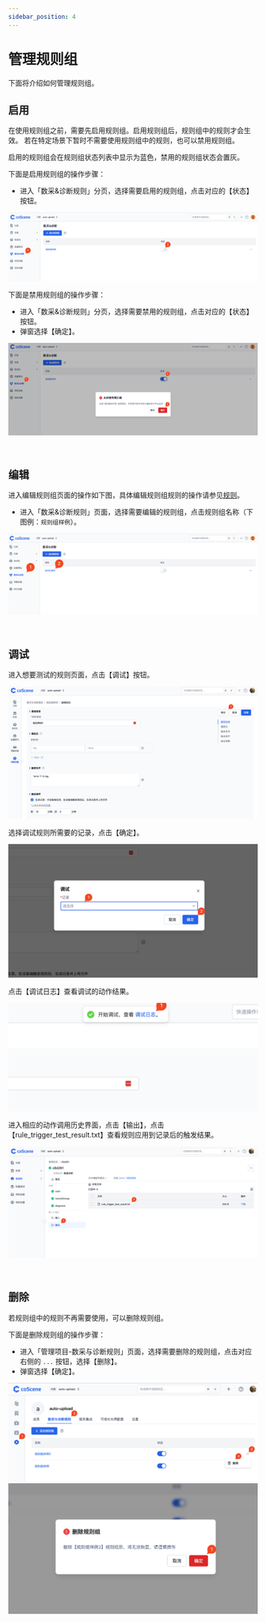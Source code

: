 ```yaml
---
sidebar_position: 4
---
```


# 管理规则组

下面将介绍如何管理规则组。

## 启用

在使用规则组之前，需要先启用规则组。启用规则组后，规则组中的规则才会生效。
若在特定场景下暂时不需要使用规则组中的规则，也可以禁用规则组。

启用的规则组会在规则组状态列表中显示为蓝色，禁用的规则组状态会置灰。

下面是启用规则组的操作步骤：

- 进入「数采&诊断规则」分页，选择需要启用的规则组，点击对应的【状态】按钮。

![9-4-enable-rule-set](./img/9-4-enable-rule-set.png)

下面是禁用规则组的操作步骤：

- 进入「数采&诊断规则」分页，选择需要禁用的规则组，点击对应的【状态】按钮。
- 弹窗选择【确定】。

![9-4-disable-rule-set-confirm](./img/9-4-disable-rule-set-confirm.png)

<br />

## 编辑

进入编辑规则组页面的操作如下图，具体编辑规则组规则的操作请参见[规则](./3-add-rule.md#规则)。

- 进入「数采&诊断规则」页面，选择需要编辑的规则组，点击规则组名称（下图例：`规则组样例`）。

![9-4-click-rule-set](./img/9-4-click-rule-set.png)

<br />

## 调试

进入想要测试的规则页面，点击【调试】按钮。

![pro-rule-test-1](./img/pro-rule-test-1.png)

选择调试规则所需要的记录，点击【确定】。

![pro-rule-test-2](./img/pro-rule-test-2.png)

点击【调试日志】查看调试的动作结果。

![pro-rule-test-3](./img/pro-rule-test-3.png)

进入相应的动作调用历史界面，点击【输出】，点击【rule_trigger_test_result.txt】查看规则应用到记录后的触发结果。

![pro-rule-test-4](./img/pro-rule-test-4.png)

<br />

## 删除

若规则组中的规则不再需要使用，可以删除规则组。

下面是删除规则组的操作步骤：

- 进入「管理项目-数采与诊断规则」页面，选择需要删除的规则组，点击对应右侧的 `...` 按钮，选择【删除】。
- 弹窗选择【确定】。

![9-4-pro-rule-manage-delete](./img/9-4-pro-rule-manage-delete.png)
![9-4-pro-rule-manage-delete-2](./img/9-4-pro-rule-manage-delete-2.png)
